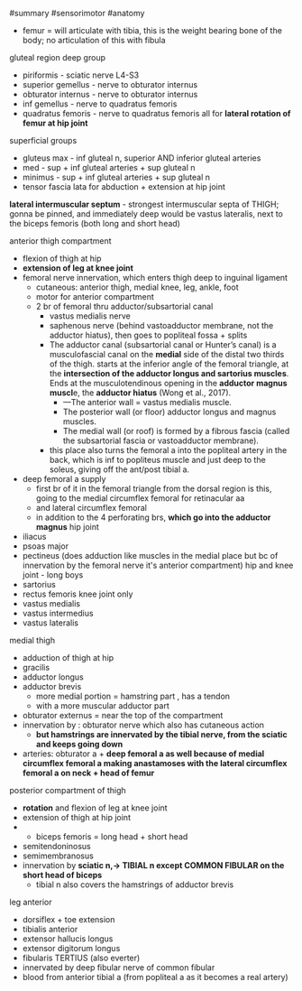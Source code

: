 #summary #sensorimotor #anatomy 

- femur = will articulate with tibia, this is the weight bearing bone of the body; no articulation of this with fibula 


gluteal region 
deep group 
- piriformis - sciatic nerve L4-S3
- superior gemellus - nerve to obturator internus 
- obturator internus - nerve to obturator internus 
- inf gemellus -  nerve to quadratus femoris  
- quadratus femoris - nerve to quadratus femoris 
all for **lateral rotation of femur at hip joint** 

superficial groups
- gluteus max - inf gluteal n, superior AND inferior gluteal arteries 
- med - sup + inf gluteal arteries + sup gluteal n 
- minimus - sup + inf gluteal arteries + sup gluteal n 
- tensor fascia lata 
for abduction + extension at hip joint 

**lateral intermuscular septum** - strongest intermuscular septa of THIGH; gonna be pinned, and immediately deep would be vastus lateralis, next to the biceps femoris (both long and short head) 

anterior thigh compartment
- flexion of thigh at hip 
- **extension of leg at knee joint**
- femoral nerve innervation, which enters thigh deep to inguinal ligament
	- cutaneous: anterior thigh, medial knee, leg, ankle, foot
	- motor for anterior compartment 
	- 2 br of femoral thru adductor/subsartorial canal
		- vastus medialis nerve 
		- saphenous nerve (behind vastoadductor membrane, not the adductor hiatus), then goes to popliteal fossa + splits 
		- The adductor canal (subsartorial canal or Hunter’s canal) is a musculofascial canal on the **medial** side of the distal two thirds of the thigh. starts at the inferior angle of the femoral triangle, at the **intersection of the adductor longus and sartorius muscles**. Ends at the musculotendinous opening in the **adductor magnus muscl**e, the **adductor hiatus** (Wong et al., 2017). 
			- —The anterior wall = vastus medialis muscle.
			- The posterior wall (or floor) adductor longus and magnus muscles. 
			- The medial wall (or roof) is formed by a fibrous fascia (called the subsartorial fascia or vastoadductor membrane). 
		- this place also turns the femoral a into the popliteal artery in the back, which is inf to popliteus muscle and just deep to the soleus, giving off the ant/post tibial a. 
- deep femoral a supply 
	- first br of it in the femoral triangle from the dorsal region is this, going to the medial circumflex femoral for retinacular aa 
	- and lateral circumflex femoral 
	- in addition to the 4 perforating brs, **which go into the adductor magnus**
hip joint
- iliacus
- psoas major
- pectineus (does adduction like muscles in the medial place but bc of innervation by the femoral nerve it's anterior compartment)
hip and knee joint - long boys 
- sartorius 
- rectus femoris 
knee joint only 
- vastus medialis
- vastus intermedius
- vastus lateralis 

medial thigh 
- adduction of thigh at hip 
- gracilis 
- adductor longus 
- adductor brevis 
	-  more medial portion = hamstring part , has a tendon
	- with a more muscular adductor part 
- obturator externus = near the top of the compartment 
- innervation by : obturator nerve which also has cutaneous action 
	- **but hamstrings are innervated by the tibial nerve, from the sciatic and keeps going down**
- arteries: obturator a + **deep femoral a as well because of medial circumflex femoral a making anastamoses with the lateral circumflex femoral a on neck + head of femur**

posterior compartment of thigh 
- **rotation** and flexion of leg at knee joint 
- extension of thigh at hip joint 
- - biceps femoris = long head + short head
- semitendoninosus 
- semimembranosus 
- innervation by **sciatic n,-> TIBIAL n except COMMON FIBULAR on the short head of biceps**
	- tibial n also covers the hamstrings of adductor brevis 


leg
anterior 
- dorsiflex + toe extension 
- tibialis anterior 
- extensor hallucis longus 
-  extensor digitorum longus 
- fibularis TERTIUS (also everter)
- innervated by deep fibular nerve of common fibular 
- blood from anterior tibial a (from popliteal a as it becomes a real artery)